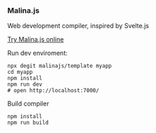
### Malina.js

Web development compiler, inspired by Svelte.js

[Try Malina.js online](https://malinajs.github.io/repl/index.html)


Run dev enviroment:
```
npx degit malinajs/template myapp
cd myapp
npm install
npm run dev
# open http://localhost:7000/
```


Build compiler
```
npm install
npm run build
```
